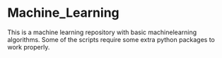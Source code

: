 # Machine_Learning
This is a machine learning repository with basic machinelearning algorithms.
Some of the scripts require some extra python packages to work properly.

